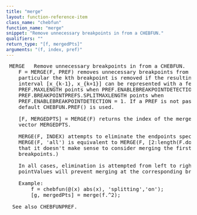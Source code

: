 ```yaml
---
title: "merge"
layout: function-reference-item
class_name: "chebfun"
function_name: "merge"
snippet: "Remove unnecessary breakpoints in from a CHEBFUN."
qualifiers: ""
return_type: "[f, mergedPts]"
arguments: "(f, index, pref)"
---
```


<pre class="help-text"> MERGE   Remove unnecessary breakpoints in from a CHEBFUN.
    F = MERGE(F, PREF) removes unnecessary breakpoints from a CHEBFUN F. In
    particular the kth breakpoint is removed if the resulting FUN on the
    interval [x_{k-1}, x_{k+1}] can be represented with a fewer than
    PREF.MAXLENGTH points when PREF.ENABLEBREAKPOINTDETECTION = 0 and
    PREF.BREAKPOINTPREFS.SPLITMAXLENGTH points when
    PREF.ENABLEBREAKPOINTDETECTION = 1. If a PREF is not passed, then the
    default CHEBFUN.PREF() is used.
 
    [F, MERGEDPTS] = MERGE(F) returns the index of the merged endpoints in the
    vector MERGEDPTS.
 
    MERGE(F, INDEX) attempts to eliminate the endpoints specified in INDEX.
    MERGE(F, 'all') is equivalent to MERGE(F, [2:length(F.domain)-1]). (Note
    that it doesn't make sense to consider merging the first and final
    breakpoints.)
 
    In all cases, elimination is attempted from left to right, and non-trivial
    pointValues will prevent merging at the corresponding breakpoints.
 
    Example:
        f = chebfun(@(x) abs(x), 'splitting','on');
        [g, mergedPts] = merge(f.^2);
 
  See also CHEBFUNPREF.
</pre>